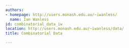 ```yaml
---
authors:
- homepage: http://users.monash.edu.au/~iwanless/
  name: Ian Wanless
id: combinatorial_data_iw
location: http://users.monash.edu.au/~iwanless/data/
title: Combinatorial Data

---
```


